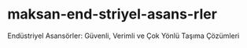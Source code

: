 # maksan-end-striyel-asans-rler
Endüstriyel Asansörler: Güvenli, Verimli ve Çok Yönlü Taşıma Çözümleri
